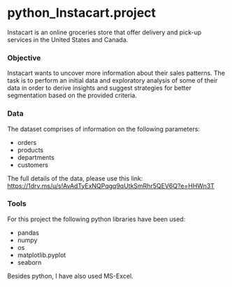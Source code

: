 # python_Instacart.project

Instacart is an online groceries store that offer delivery and pick-up services in the United States and Canada.

### Objective 
Instacart wants to uncover more information about their sales patterns. The task is to perform an initial data and exploratory analysis of some of their data in order to derive insights and suggest strategies for better segmentation based on the provided criteria.

### Data
The dataset comprises of information on the following parameters:
- orders
- products
- departments
- customers

The full details of the data, please use this link: https://1drv.ms/u/s!AvAdTyExNQPqgq9qUtkSmRhr5QEV6Q?e=HHWn3T

### Tools
For this project the following python libraries have been used:
* pandas
* numpy
* os
* matplotlib.pyplot
* seaborn

Besides python, I have also used MS-Excel.
